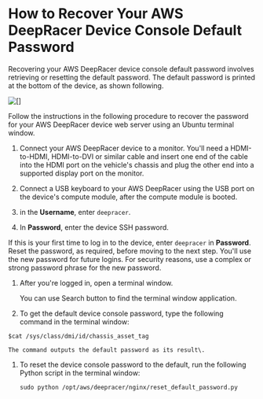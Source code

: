 # How to Recover Your AWS DeepRacer Device Console Default Password<a name="deepracer-troubleshooting-recover-device-web-server-password"></a>

Recovering your AWS DeepRacer device console default password involves retrieving or resetting the default password\. The default password is printed at the bottom of the device, as shown following\. 

![\[\]](http://docs.aws.amazon.com/deepracer/latest/developerguide/images/deepracer-troubleshooting-device-web-server-password.png)

Follow the instructions in the following procedure to recover the password for your AWS DeepRacer device web server using an Ubuntu terminal window\. 

1.  Connect your AWS DeepRacer device to a monitor\. You'll need a HDMI\-to\-HDMI, HDMI\-to\-DVI or similar cable and insert one end of the cable into the HDMI port on the vehicle's chassis and plug the other end into a supported display port on the monitor\. 

1.  Connect a USB keyboard to your AWS DeepRacer using the USB port on the device's compute module, after the compute module is booted\. 

1. in the **Username**, enter `deepracer`\. 

1.  In **Password**, enter the device SSH password\. 

   

   If this is your first time to log in to the device, enter `deepracer` in **Password**\. Reset the password, as required, before moving to the next step\. You'll use the new password for future logins\. For security reasons, use a complex or strong password phrase for the new password\.

1.  After you're logged in, open a terminal window\. 

    You can use Search button to find the terminal window application\. 

1.  To get the default device console password, type the following command in the terminal window: 

   ```
   $cat /sys/class/dmi/id/chassis_asset_tag
   ```

    The command outputs the default password as its result\. 

   

1. To reset the device console password to the default, run the following Python script in the terminal window:

   ```
   sudo python /opt/aws/deepracer/nginx/reset_default_password.py
   ```